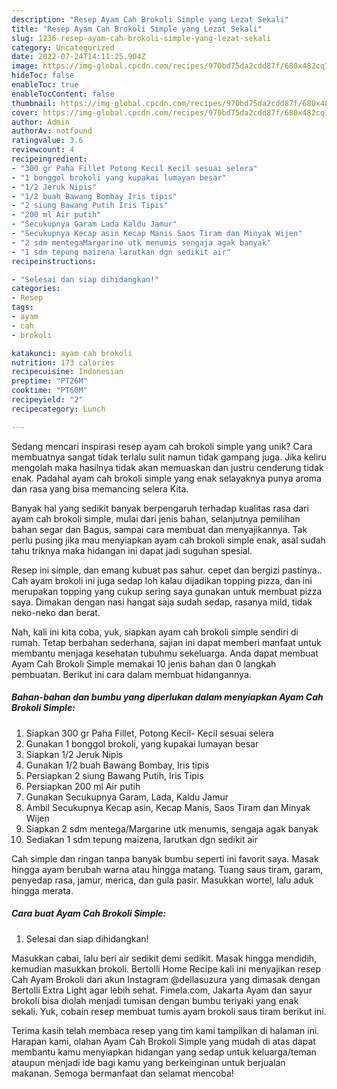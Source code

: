 ```yaml
---
description: "Resep Ayam Cah Brokoli Simple yang Lezat Sekali"
title: "Resep Ayam Cah Brokoli Simple yang Lezat Sekali"
slug: 1236-resep-ayam-cah-brokoli-simple-yang-lezat-sekali
category: Uncategorized
date: 2022-07-24T14:11:25.904Z
image: https://img-global.cpcdn.com/recipes/970bd75da2cdd87f/680x482cq70/ayam-cah-brokoli-simple-foto-resep-utama.jpg
hideToc: false
enableToc: true
enableTocContent: false
thumbnail: https://img-global.cpcdn.com/recipes/970bd75da2cdd87f/680x482cq70/ayam-cah-brokoli-simple-foto-resep-utama.jpg
cover: https://img-global.cpcdn.com/recipes/970bd75da2cdd87f/680x482cq70/ayam-cah-brokoli-simple-foto-resep-utama.jpg
author: Admin
authorAv: notfound
ratingvalue: 3.6
reviewcount: 4
recipeingredient:
- "300 gr Paha Fillet Potong Kecil Kecil sesuai selera"
- "1 bonggol brokoli yang kupakai lumayan besar"
- "1/2 Jeruk Nipis"
- "1/2 buah Bawang Bombay Iris tipis"
- "2 siung Bawang Putih Iris Tipis"
- "200 ml Air putih"
- "Secukupnya Garam Lada Kaldu Jamur"
- "Secukupnya Kecap asin Kecap Manis Saos Tiram dan Minyak Wijen"
- "2 sdm mentegaMargarine utk menumis sengaja agak banyak"
- "1 sdm tepung maizena larutkan dgn sedikit air"
recipeinstructions:

- "Selesai dan siap dihidangkan!"
categories:
- Resep
tags:
- ayam
- cah
- brokoli

katakunci: ayam cah brokoli 
nutrition: 173 calories
recipecuisine: Indonesian
preptime: "PT26M"
cooktime: "PT60M"
recipeyield: "2"
recipecategory: Lunch

---
```





Sedang mencari inspirasi resep ayam cah brokoli simple yang unik? Cara membuatnya sangat tidak terlalu sulit namun tidak gampang juga. Jika keliru mengolah maka hasilnya tidak akan memuaskan dan justru cenderung tidak enak. Padahal ayam cah brokoli simple yang enak selayaknya punya aroma dan rasa yang bisa memancing selera Kita.





Banyak hal yang sedikit banyak berpengaruh terhadap kualitas rasa dari ayam cah brokoli simple, mulai dari jenis bahan, selanjutnya pemilihan bahan segar dan Bagus, sampai cara membuat dan menyajikannya. Tak perlu pusing jika mau menyiapkan ayam cah brokoli simple enak,      asal sudah tahu triknya maka hidangan ini dapat jadi suguhan spesial.














Resep ini simple, dan emang kubuat pas sahur. cepet dan bergizi pastinya.. Cah ayam brokoli ini juga sedap loh kalau dijadikan topping pizza, dan ini merupakan topping yang cukup sering saya gunakan untuk membuat pizza saya. Dimakan dengan nasi hangat saja sudah sedap, rasanya mild, tidak neko-neko dan berat.






Nah, kali ini kita coba, yuk, siapkan ayam cah brokoli simple sendiri di rumah. Tetap berbahan sederhana, sajian ini dapat memberi manfaat untuk membantu menjaga kesehatan tubuhmu sekeluarga. Anda dapat membuat Ayam Cah Brokoli Simple memakai 10 jenis bahan dan 0 langkah pembuatan. Berikut ini cara dalam membuat hidangannya.

<!--inarticleads1-->

##### Bahan-bahan dan bumbu yang diperlukan dalam menyiapkan Ayam Cah Brokoli Simple:

1. Siapkan 300 gr Paha Fillet, Potong Kecil- Kecil sesuai selera
1. Gunakan 1 bonggol brokoli, yang kupakai lumayan besar
1. Siapkan 1/2 Jeruk Nipis
1. Gunakan 1/2 buah Bawang Bombay, Iris tipis
1. Persiapkan 2 siung Bawang Putih, Iris Tipis
1. Persiapkan 200 ml Air putih
1. Gunakan Secukupnya Garam, Lada, Kaldu Jamur
1. Ambil Secukupnya Kecap asin, Kecap Manis, Saos Tiram dan Minyak Wijen
1. Siapkan 2 sdm mentega/Margarine utk menumis, sengaja agak banyak
1. Sediakan 1 sdm tepung maizena, larutkan dgn sedikit air


Cah simple dan ringan tanpa banyak bumbu seperti ini favorit saya. Masak hingga ayam berubah warna atau hingga matang. Tuang saus tiram, garam, penyedap rasa, jamur, merica, dan gula pasir. Masukkan wortel, lalu aduk hingga merata. 

<!--inarticleads2-->

##### Cara buat Ayam Cah Brokoli Simple:


1. Selesai dan siap dihidangkan!

Masukkan cabai, lalu beri air sedikit demi sedikit. Masak hingga mendidih, kemudian masukkan brokoli. Bertolli Home Recipe kali ini menyajikan resep Cah Ayam Brokoli dari akun Instagram @dellasuzura yang dimasak dengan Bertolli Extra Light agar lebih sehat. Fimela.com, Jakarta Ayam dan sayur brokoli bisa diolah menjadi tumisan dengan bumbu teriyaki yang enak sekali. Yuk, cobain resep membuat tumis ayam brokoli saus tiram berikut ini. 

Terima kasih telah membaca resep yang tim kami tampilkan di halaman ini. Harapan kami, olahan Ayam Cah Brokoli Simple yang mudah di atas dapat membantu kamu menyiapkan hidangan yang sedap untuk keluarga/teman ataupun menjadi ide bagi kamu yang berkeinginan untuk berjualan makanan. Semoga bermanfaat dan selamat mencoba!
